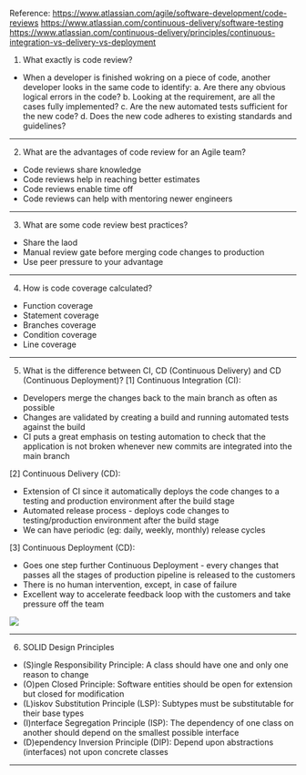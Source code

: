 Reference:
https://www.atlassian.com/agile/software-development/code-reviews
https://www.atlassian.com/continuous-delivery/software-testing
https://www.atlassian.com/continuous-delivery/principles/continuous-integration-vs-delivery-vs-deployment

1. What exactly is code review?
- When a developer is finished wokring on a piece of code, another developer looks in the same code to identify:
a. Are there any obvious logical errors in the code?
b. Looking at the requirement, are all the cases fully implemented?
c. Are the new automated tests sufficient for the new code?
d. Does the new code adheres to existing standards and guidelines?
***

2. What are the advantages of code review for an Agile team?
- Code reviews share knowledge
- Code reviews help in reaching better estimates
- Code reviews enable time off
- Code reviews can help with mentoring newer engineers
***

3. What are some code review best practices?
- Share the laod
- Manual review gate before merging code changes to production
- Use peer pressure to your advantage
***

4. How is code coverage calculated?
- Function coverage
- Statement coverage
- Branches coverage
- Condition coverage
- Line coverage
***

5. What is the difference between CI, CD (Continuous Delivery) and CD (Continuous Deployment)?
[1] Continuous Integration (CI):
- Developers merge the changes back to the main branch as often as possible
- Changes are validated by creating a build and running automated tests against the build
- CI puts a great emphasis on testing automation to check that the application is not broken whenever new commits are integrated into the main branch

[2] Continuous Delivery (CD):
- Extension of CI since it automatically deploys the code changes to a testing and production environment after the build stage
- Automated release process - deploys code changes to testing/production environment after the build stage
- We can have periodic (eg: daily, weekly, monthly) release cycles

[3] Continuous Deployment (CD):
- Goes one step further Continuous Deployment - every changes that passes all the stages of production pipeline is released to the customers
- There is no human intervention, except, in case of failure
- Excellent way to accelerate feedback loop with the customers and take pressure off the team

![](https://wac-cdn.atlassian.com/dam/jcr:b2a6d1a7-1a60-4c77-aa30-f3eb675d6ad6/ci%20cd%20asset%20updates%20.007.png?cdnVersion=176)
***

6. SOLID Design Principles
- (S)ingle Responsibility Principle: A class should have one and only one reason to change
- (O)pen Closed Principle: Software entities should be open for extension but closed for modification
- (L)iskov Substitution Principle (LSP): Subtypes must be substitutable for their base types
- (I)nterface Segregation Principle (ISP): The dependency of one class on another should depend on the smallest possible interface
- (D)ependency Inversion Principle (DIP): Depend upon abstractions (interfaces) not upon concrete classes
***

